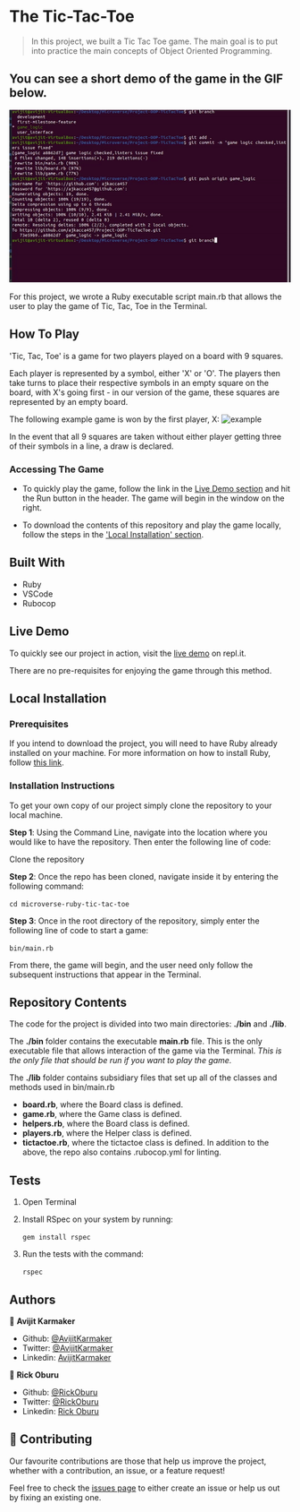 # The Tic-Tac-Toe

> In this project, we built a Tic Tac Toe game. The main goal is to put into practice the main concepts of Object Oriented Programming.

## You can see a short demo of the game in the GIF below.

<img src="images/tictactoe.gif">

For this project, we wrote a Ruby executable script main.rb that allows the user to play the game of Tic, Tac, Toe in the Terminal.

## How To Play

'Tic, Tac, Toe' is a game for two players played on a board with 9 squares.

Each player is represented by a symbol, either 'X' or 'O'. The players then take turns to place their respective symbols in an empty square on the board, with X's going first - in our version of the game, these squares are represented by an empty board.

The following example game is won by the first player, X:
![example](https://upload.wikimedia.org/wikipedia/commons/thumb/1/1b/Tic-tac-toe-game-1.svg/1280px-Tic-tac-toe-game-1.svg.png)

In the event that all 9 squares are taken without either player getting three of their symbols in a line, a draw is declared.

### Accessing The Game

- To quickly play the game, follow the link in the [Live Demo section](#live-demo) and hit the Run button in the header. The game will begin in the window on the right.

- To download the contents of this repository and play the game locally, follow the steps in the ['Local Installation' section](#local-installation).

## Built With

- Ruby
- VSCode
- Rubocop

## Live Demo

To quickly see our project in action, visit the [live demo]() on repl.it.

There are no pre-requisites for enjoying the game through this method.

## Local Installation

### Prerequisites

If you intend to download the project, you will need to have Ruby already installed on your machine. For more information on how to install Ruby, follow [this link](https://www.ruby-lang.org/en/downloads/).

### Installation Instructions

To get your own copy of our project simply clone the repository to your local machine.

**Step 1**: Using the Command Line, navigate into the location where you would like to have the repository. Then enter the following line of code:

Clone the repository

**Step 2**: Once the repo has been cloned, navigate inside it by entering the following command:

`cd microverse-ruby-tic-tac-toe`

**Step 3**: Once in the root directory of the repository, simply enter the following line of code to start a game:

`bin/main.rb`

From there, the game will begin, and the user need only follow the subsequent instructions that appear in the Terminal.

## Repository Contents

The code for the project is divided into two main directories: **./bin** and **./lib**.

The **./bin** folder contains the executable **main.rb** file. This is the only executable file that allows interaction of the game via the Terminal. _This is the only file that should be run if you want to play the game._

The **./lib** folder contains subsidiary files that set up all of the classes and methods used in bin/main.rb

- **board.rb**, where the Board class is defined.
- **game.rb**, where the Game class is defined.
- **helpers.rb**, where the Board class is defined.
- **players.rb**, where the Helper class is defined.
- **tictactoe.rb**, where the tictactoe class is defined.
  In addition to the above, the repo also contains .rubocop.yml for linting.

## Tests

1. Open Terminal

2. Install RSpec on your system by running:

   `gem install rspec`

3. Run the tests with the command:

   `rspec`

## Authors

👤 **Avijit Karmaker**

- Github: [@AvijitKarmaker](https://github.com/ajkacca457)
- Twitter: [@AvijitKarmaker](https://twitter.com/Rickcoyl)
- Linkedin: [AvijitKarmaker](https://www.linkedin.com/in/avijit-karmaker-8738a54a/)

👤 **Rick Oburu**

- Github: [@RickOburu](https://github.com/RICKCOYL)
- Twitter: [@RickOburu](https://twitter.com/AmitaRoy14)
- Linkedin: [Rick Oburu](https://www.linkedin.com/in/amita-roy-3b823b68/)

## 🤝 Contributing

Our favourite contributions are those that help us improve the project, whether with a contribution, an issue, or a feature request!

Feel free to check the [issues page](https://github.com/ajkacca457/Project-OOP-TicTacToe/issues) to either create an issue or help us out by fixing an existing one.
